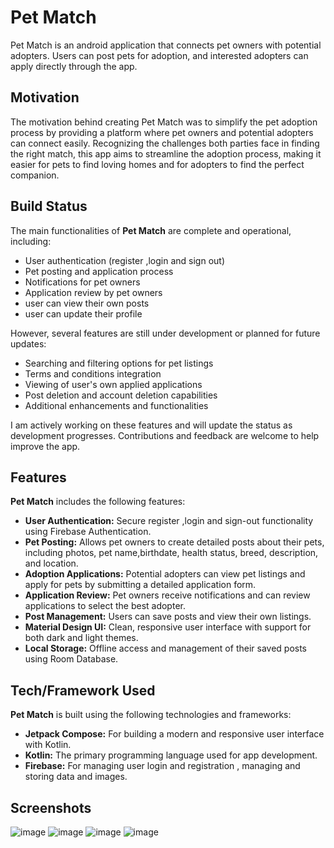 # Pet Match 
Pet Match is an android application that connects pet owners with potential adopters. Users can post pets for adoption, and interested adopters can apply directly through the app.

## Motivation
The motivation behind creating Pet Match was to simplify the pet adoption process by providing a platform where pet owners and potential adopters can connect easily. Recognizing the challenges both parties face in finding the right match, this app aims to streamline the adoption process, making it easier for pets to find loving homes and for adopters to find the perfect companion.

## Build Status
The main functionalities of **Pet Match** are complete and operational, including:

- User authentication (register ,login and sign out)
- Pet posting and application process
- Notifications for pet owners
- Application review by pet owners
- user can view their own posts
- user can update their profile

However, several features are still under development or planned for future updates:

- Searching and filtering options for pet listings
- Terms and conditions integration
- Viewing of user's own applied applications
- Post deletion and account deletion capabilities
- Additional enhancements and functionalities

I am actively working on these features and will update the status as development progresses. Contributions and feedback are welcome to help improve the app.

## Features
**Pet Match** includes the following features:

- **User Authentication:** Secure register ,login and sign-out functionality using Firebase Authentication.
- **Pet Posting:** Allows pet owners to create detailed posts about their pets, including photos, pet name,birthdate, health status, breed, description, and location.
- **Adoption Applications:** Potential adopters can view pet listings and apply for pets by submitting a detailed application form.
- **Application Review:** Pet owners receive notifications and can review applications to select the best adopter.
- **Post Management:** Users can save posts and view their own listings.
- **Material Design UI:** Clean, responsive user interface with support for both dark and light themes.
- **Local Storage:** Offline access and management of their saved posts using Room Database.

## Tech/Framework Used
**Pet Match** is built using the following technologies and frameworks:

- **Jetpack Compose:** For building a modern and responsive user interface with Kotlin.
- **Kotlin:** The primary programming language used for app development.
- **Firebase:** For managing user login and registration , managing and storing data and images.

## Screenshots
![image](https://github.com/user-attachments/assets/914deca8-65d9-4d6c-a85d-e50bb6b25b8d) ![image](https://github.com/user-attachments/assets/5d96f92f-77ec-4ccd-be83-498f73b7e9ac)
![image](https://github.com/user-attachments/assets/fc158903-0bf6-4629-a217-d7c3aa35d52a)  ![image](https://github.com/user-attachments/assets/137a3ab0-c1c1-4cec-a697-74a658a19a63)




  




  







